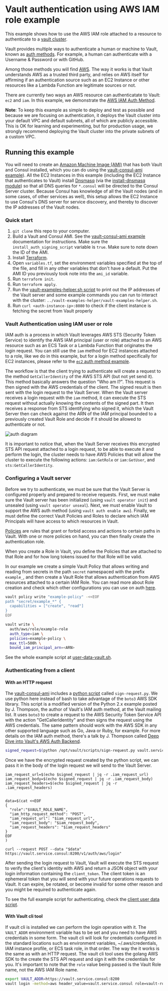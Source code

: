 # Vault authentication using AWS IAM role example

This example shows how to use the AWS IAM role attached to a resource to authenticate
to a [vault cluster][vault_cluster].

Vault provides multiple ways to authenticate a human or machine to Vault, known as
[auth methods][auth_methods]. For example, a human can authenticate with a Username
& Password or with GitHub.

Among those methods you will find [AWS][aws_auth]. The way it works is that Vault
understands AWS as a trusted third party, and relies on AWS itself for affirming
if an authentication source such as an EC2 Instance or other resources like a Lambda
Function are legitimate sources or not.

There are currently two ways an AWS resource can authenticatate to Vault: `ec2` and `iam`.
In this example, we demonstrate the [AWS IAM Auth Method][iam_auth].

**Note**: To keep this example as simple to deploy and test as possible and because we are
focusing on authentication, it deploys the Vault cluster into your default VPC and default subnets,
 all of which are publicly accessible. This is OK for learning and experimenting, but for
production usage, we strongly recommend deploying the Vault cluster into the private subnets
of a custom VPC.

## Running this example
You will need to create an [Amazon Machine Image (AMI)][ami] that has both Vault and Consul
installed, which you can do using the [vault-consul-ami example][vault_consul_ami]). All the EC2
Instances in this example (including the EC2 Instance that authenticates to Vault) install
[Dnsmasq][dnsmasq] (via the [install-dnsmasq module][dnsmasq_module]) so that all DNS queries
for `*.consul` will be directed to the Consul Server cluster. Because Consul has knowledge of
all the Vault nodes (and in some cases, of other services as well), this setup allows the EC2
Instance to use Consul's DNS server for service discovery, and thereby to discover the IP addresses
of the Vault nodes.


### Quick start

1. `git clone` this repo to your computer.
1. Build a Vault and Consul AMI. See the [vault-consul-ami example][vault_consul_ami] documentation for
   instructions. Make sure the `install_auth_signing_script` variable is `true`.
   Make sure to note down the ID of the AMI.
1. Install [Terraform](https://www.terraform.io/).
1. Open `variables.tf`, set the environment variables specified at the top of the file, and fill in any other variables
   that don't have a default. Put the AMI ID you previously took note into the `ami_id` variable.
1. Run `terraform init`.
1. Run `terraform apply`.
1. Run the [vault-examples-helper.sh script][examples_helper] to
   print out the IP addresses of the Vault server and some example commands you can run to interact with the cluster:
   `../vault-examples-helper/vault-examples-helper.sh`.
1. Run `curl <auth-instance-ip>:8080` to check if the client instance is fetching the secret from Vault properly


### Vault Authentication using IAM user or role

IAM auth is a process in which Vault leverages AWS STS (Security Token Service) to
identify the AWS IAM principal (user or role) attached to an AWS resource such as
an ECS Task or a Lambda Function that originates the login request. You can still
use the `iam` method for EC2 instances attached to a role, like we do in this example,
but for a login method specifically for EC2 instances, please refer to the
[`ec2` auth method example][ec2_example].

The workflow is that the client trying to authenticate will create a request to
the method `GetCallerIdentity` of the AWS STS API (but not yet send it). This
method basically answers the question "Who am I?". This request is then signed
with the AWS credentials of the client. The signed result is then sent with the
login request to the Vault Server. When the Vault server receives a login request
with the `iam` method, it can execute the STS request without actually knowing
the contents of the signed part. It then receives a response from STS identifying
who signed it, which the Vault Server then can check against the ARN of the IAM
principal bounded to a previously created Vault Role and decide if it should be
allowed to authenticate or not.

![auth diagram][auth_diagram]

It is important to notice that, when the Vault Server receives this encrypted STS
API request attached to a login request, to be able to execute it and perform the
login, the cluster needs to have AWS Policies that will allow the cluster to execute
the following actions: `iam:GetRole` or `iam:GetUser`, and `sts:GetCallerIdentity`.


### Configuring a Vault server

Before we try to authenticate, we must be sure that the Vault Server is configured
properly and prepared to receive requests. First, we must make sure the Vault server
has been initialized (using `vault operator init`) and unsealed (using `vault operator unseal`).
Next, we must enable Vault to support the AWS auth method (using `vault auth enable aws`).
Finally, we must define the correct Vault Policies and Roles to declare which IAM
Principals will have access to which resources in Vault.

[Policies][policies_doc] are rules that grant or forbid access and actions to certain paths in
Vault. With one or more policies on hand, you can then finally create the authentication role.

When you create a Role in Vault, you define the Policies that are attached to that
Role and for how long tokens issued for that Role will be valid.

In our example we create a simple Vault Policy that allows writing and reading from
secrets in the path `secret` namespaced with the prefix `example_`, and then create
a Vault Role that allows authentication from AWS resources attached to a certain IAM Role.
You can read more about Role creation and check which other configurations you can
use on auth [here][create_role].


```bash
vault policy write "example-policy" -<<EOF
path "secret/example_*" {
  capabilities = ["create", "read"]
}
EOF

vault write \
  auth/aws/role/example-role
  auth_type=iam \
  policies=example-policy \
  max_ttl=500h \
  bound_iam_principal_arn=<ARN>
```

See the whole example script at [user-data-vault.sh][user_data_vault].


### Authenticating from a client

#### With an HTTP request

The [vault-consul-ami][vault_consul_ami] includes a [python script][py_sign] called
`sign-request.py`. We use python here instead of bash to take advantage of the
`boto3` AWS SDK library. This script is a modified version of the Python 2.x example
posted by J. Thompson, the author of Vault's IAM auth method, at the Vault mailing
list. It uses `boto3` to create a request to the AWS Security Token Service API
with the action "GetCallerIdentity" and then signs the request using the AWS credentials.
The same pattern should work with the AWS SDK in any other supported language such
as Go, Java or Ruby, for example. For more details on the IAM auth method, there's
a talk by J. Thompson called [Deep Dive into Vault's AWS Auth Backend][talk].

```bash
signed_request=$(python /opt/vault/scripts/sign-request.py vault.service.consul)
```

Once we have the encrypted request created by the python script, we can pass it
in the body of the login request we will send to the Vault Server.

```
iam_request_url=$(echo $signed_request | jq -r .iam_request_url)
iam_request_body=$(echo $signed_request | jq -r .iam_request_body)
iam_request_headers=$(echo $signed_request | jq -r .iam_request_headers)


data=$(cat <<EOF
{
  "role":"$VAULT_ROLE_NAME",
  "iam_http_request_method": "POST",
  "iam_request_url": "$iam_request_url",
  "iam_request_body": "$iam_request_body",
  "iam_request_headers": "$iam_request_headers"
}
EOF
)

curl --request POST --data "$data" https://vault.service.consul:8200/v1/auth/aws/login"
```

After sending the login request to Vault, Vault will execute the STS request to
verify the client's identity with AWS and return a JSON object with your login
information containing the `client_token`. The client token is an ephemeral token
that you will send with your future operations requests to Vault. It can expire,
be rotated, or become invalid for some other reason and you might be required to
authenticate again.

To see the full example script for authenticating, check the [client user data script][user_data_auth_client].


#### With Vault cli tool

If vault cli is installed we can perform the login operation with it. The `VAULT_ADDR`
environment variable has to be set and you need to have AWS credentials in some form.
The vault cli will look for credentials configured in the standard locations such as
environment variables, ~/.aws/credentials, IAM instance profile, or ECS task role, in
that order. The way the it works is the same as with an HTTP request. The vault cli
tool uses the golang AWS SDK to the create the STS API request and sign it with the
credentials for you. It's important to note that the `role` value being passed is
the Vault Role name, not the AWS IAM Role name.

```bash
export VAULT_ADDR=https://vault.service.consul:8200
vault login -method=aws header_value=vault.service.consul role=vault-role-name
```

[ami]: http://docs.aws.amazon.com/AWSEC2/latest/UserGuide/AMIs.html
[auth_diagram]: https://raw.githubusercontent.com/hashicorp/terraform-aws-vault/master/examples/vault-iam-auth/images/iam-auth.png
[auth_methods]: https://www.vaultproject.io/docs/auth/index.html
[aws_auth]:https://www.vaultproject.io/docs/auth/aws.html
[consul_policy]: https://github.com/hashicorp/terraform-aws-consul/blob/master/modules/consul-iam-policies/main.tf
[create_role]: https://www.vaultproject.io/api/auth/aws/index.html#create-role
[dnsmasq_module]: https://github.com/hashicorp/terraform-aws-consul/tree/master/modules/install-dnsmasq
[dnsmasq]: http://www.thekelleys.org.uk/dnsmasq/doc.html
[ec2_example]: https://github.com/hashicorp/terraform-aws-vault/tree/master/examples/vault-ec2-auth
[examples_helper]: https://github.com/hashicorp/terraform-aws-vault/tree/master/examples/vault-examples-helper/vault-examples-helper.sh
[iam_auth]: https://www.vaultproject.io/docs/auth/aws.html#iam-auth-method
[policies_doc]: https://www.vaultproject.io/docs/concepts/policies.html
[py_sign]: https://github.com/hashicorp/terraform-aws-vault/tree/master/examples/vault-consul-ami/auth/sign-request.py
[talk]: https://www.hashicorp.com/resources/deep-dive-vault-aws-auth-backend
[user_data_auth_client]: https://github.com/hashicorp/terraform-aws-vault/tree/master/examples/vault-iam-auth/user-data-auth-client.sh
[user_data_vault]: https://github.com/hashicorp/terraform-aws-vault/tree/master/examples/vault-iam-auth/user-data-vault.sh
[vault_cluster]: https://github.com/hashicorp/terraform-aws-vault/tree/master/modules/vault-cluster
[vault_consul_ami]: https://github.com/hashicorp/terraform-aws-vault/tree/master/examples/vault-consul-ami
